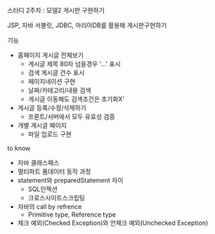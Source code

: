 스터디 2주차  : 모델2 게시판 구현하기

JSP, 자바 서블릿, JDBC, 마리아DB를 활용해 게시판구현하기

기능

- 홈페이지 게시글 전체보기
  - 게시글 제목 80자 넘을경우 '...' 표시
  - 검색 게시글 건수 표시
  - 페이지네이션 구현
  - 날짜/카테고리/내용 검색
  - 게시글 이동해도 검색조건은 초기화X'
- 게시글 등록/수정/삭제하기
  - 프론트/서버에서 모두 유효성 검증
- 개별 게시글 페이지
  - 파일 업로드 구현
  

to know

- 자바 클래스패스 
- 멀티파트 폼데이터 동작 과정
- statement와 preparedStatement 차이
  - SQL인젝션
  - 크로스사이트스크립팅
- 자바의 call by refrence
  - Primitive type, Reference type
- 체크 예외(Checked Exception)와 언체크 예외(Unchecked Exception)
